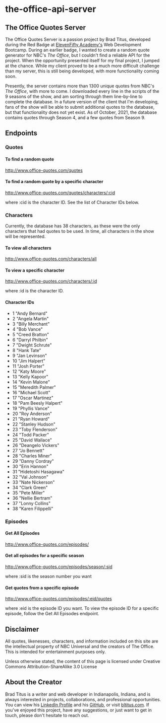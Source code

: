 # the-office-api-server

## **The Office** Quotes Server

The Office Quotes Server is a passion project by Brad Titus, developed during the Red Badge at [ElevenFifty Academy's](https://elevenfifty.org/ "ElevenFifty Academy") Web Development Bootcamp. During an earlier badge, I wanted to create a random quote generator for NBC's *The Office*, but I couldn't find a reliable API for the project. When the opportunity presented itself for my final project, I jumped at the chance. While my client proved to be a much more difficult challenge than my server, this is still being developed, with more functionality coming soon. 

Presently, the server contains more than 1300 unique quotes from NBC's *The Office*, with more to come. I downloaded every line in the scripts of the 9 seasons of the show, and am sorting through them line-by-line to complete the database. In a future version of the client that I'm developing, fans of the show will be able to submit additional quotes to the database, but that functionality does not yet exist. As of October, 2021, the database contains quotes through Season 4, and a few quotes from Season 9. 

## Endpoints

### Quotes

#### To find a random quote

http://www.office-quotes.com/quotes

#### To find a random quote by a specific character

http://www.office-quotes.com/quotes/characters/:cid

where :cid is the character ID. See the list of Character IDs below. 

### Characters

Currently, the database has 38 characters, as these were the only characters that had quotes to be used. In time, all characters in the show will be represented. 

#### To view all characters

http://www.office-quotes.com/characters/all

#### To view a specific character

http://www.office-quotes.com/characters/:id

where :id is the character ID.

#### Character IDs

-  1	"Andy Bernard"
-  2	"Angela Martin"
-  3	"Billy Merchant"
-  4	"Bob Vance"
-  5	"Creed Bratton"
-  6	"Darryl Philbin"
-  7	"Dwight Schrute"
-  8	"Hank Tate"
-  9	"Jan Levinson"
- 10	"Jim Halpert"
- 11	"Josh Porter"
- 12	"Katy Moore"
- 13	"Kelly Kapoor"
- 14	"Kevin Malone"
- 15	"Meredith Palmer"
- 16	"Michael Scott"
- 17	"Oscar Martinez"
- 18	"Pam Beesly Halpert"
- 19	"Phyllis Vance"
- 20	"Roy Anderson"
- 21	"Ryan Howard"
- 22	"Stanley Hudson"
- 23	"Toby Flenderson"
- 24	"Todd Packer"
- 25	"David Wallace"
- 26	"Deangelo Vickers"
- 27	"Jo Bennett"
- 28	"Charles Miner"
- 29	"Danny Cordray"
- 30	"Erin Hannon"
- 31	"Hidetoshi Hasagawa"
- 32	"Val Johnson"
- 33	"Nate Nickerson"
- 34	"Clark Green"
- 35	"Pete Miller"
- 36	"Nellie Bertram"
- 37	"Lonny Collins"
- 38	"Karen Filippelli"

### Episodes

#### Get All Episodes

http://www.office-quotes.com/episodes/

#### Get all episodes for a specific season

http://www.office-quotes.com/episodes/season/:sid

where :sid is the season number you want

#### Get quotes from a specific episode

http://www.office-quotes.com/episodes/:eid/quotes

where :eid is the episode ID you want. To view the episode ID for a specific episode, follow the Get All Episodes endpoint. 

## Disclaimer

All quotes, likenesses, characters, and information included on this site are the intellectual property of NBC Universal and the creators of The Office. This is intended for entertainment purposes only.

Unless otherwise stated, the content of this page is licensed under Creative Commons Attribution-ShareAlike 3.0 License

## About the Creator

Brad Titus is a writer and web developer in Indianapolis, Indiana, and is always interested in projects, collaborations, and professional opportunities. You can view his [LinkedIn Profile](https://www.linkedin.com/in/bltitus) and his [GitHub](https://www.github.com/bltitus82), or visit [bltitus.com](https://www.bltitus.com). If you've enjoyed this project, have any suggestions, or just want to get in touch, please don't hesitate to reach out. 